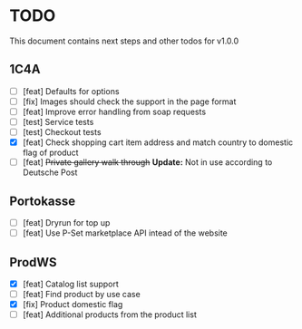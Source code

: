 # TODO

This document contains next steps and other todos for v1.0.0

## 1C4A

- [ ] [feat] Defaults for options
- [ ] [fix] Images should check the support in the page format
- [ ] [feat] Improve error handling from soap requests
- [ ] [test] Service tests
- [ ] [test] Checkout tests
- [x] [feat] Check shopping cart item address and match country to domestic
      flag of product
- [ ] [feat] <del>Private gallery walk through</del>
      **Update:** Not in use according to Deutsche Post

## Portokasse

- [ ] [feat] Dryrun for top up
- [ ] [feat] Use P-Set marketplace API intead of the website

## ProdWS

- [x] [feat] Catalog list support
- [ ] [feat] Find product by use case
- [x] [fix] Product domestic flag
- [ ] [feat] Additional products from the product list
